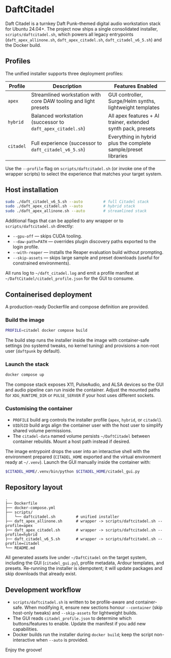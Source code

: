 # DaftCitadel

Daft Citadel is a turnkey Daft Punk–themed digital audio workstation stack for Ubuntu 24.04+. The project now ships a single consolidated installer, `scripts/daftcitadel.sh`, which powers all legacy entrypoints (`daft_apex_allinone.sh`, `daft_apex_citadel.sh`, `daft_citadel_v6_5.sh`) and the Docker build.

## Profiles

The unified installer supports three deployment profiles:

| Profile  | Description                                                                 | Features Enabled                                                |
|----------|-----------------------------------------------------------------------------|-----------------------------------------------------------------|
| `apex`   | Streamlined workstation with core DAW tooling and light presets             | GUI controller, Surge/Helm synths, lightweight templates        |
| `hybrid` | Balanced workstation (successor to `daft_apex_citadel.sh`)                  | All apex features + AI trainer, extended synth pack, presets    |
| `citadel`| Full experience (successor to `daft_citadel_v6_5.sh`)                        | Everything in hybrid plus the complete sample/preset libraries  |

Use the `--profile` flag on `scripts/daftcitadel.sh` (or invoke one of the wrapper scripts) to select the experience that matches your target system.

## Host installation

```bash
sudo ./daft_citadel_v6_5.sh --auto         # full Citadel stack
sudo ./daft_apex_citadel.sh --auto         # hybrid stack
sudo ./daft_apex_allinone.sh --auto        # streamlined stack
```

Additional flags that can be applied to any wrapper or to `scripts/daftcitadel.sh` directly:

- `--gpu-off` &mdash; skips CUDA tooling.
- `--daw-path=PATH` &mdash; overrides plugin discovery paths exported to the login profile.
- `--with-reaper` &mdash; installs the Reaper evaluation build without prompting.
- `--skip-assets` &mdash; skips large sample and preset downloads (useful for constrained environments).

All runs log to `~/daft_citadel.log` and emit a profile manifest at `~/DaftCitadel/citadel_profile.json` for the GUI to consume.

## Containerised deployment

A production-ready Dockerfile and compose definition are provided.

### Build the image

```bash
PROFILE=citadel docker compose build
```

The build step runs the installer inside the image with container-safe settings (no systemd tweaks, no kernel tuning) and provisions a non-root user (`daftpunk` by default).

### Launch the stack

```bash
docker compose up
```

The compose stack exposes X11, PulseAudio, and ALSA devices so the GUI and audio pipeline can run inside the container. Adjust the mounted paths for `XDG_RUNTIME_DIR` or `PULSE_SERVER` if your host uses different sockets.

### Customising the container

- `PROFILE` build arg controls the installer profile (`apex`, `hybrid`, or `citadel`).
- `UID`/`GID` build args align the container user with the host user to simplify shared volume permissions.
- The `citadel-data` named volume persists `~/DaftCitadel` between container rebuilds. Mount a host path instead if desired.

The image entrypoint drops the user into an interactive shell with the environment prepared (`CITADEL_HOME` exported and the virtual environment ready at `~/.venv`). Launch the GUI manually inside the container with:

```bash
$CITADEL_HOME/.venv/bin/python $CITADEL_HOME/citadel_gui.py
```

## Repository layout

```
.
├── Dockerfile
├── docker-compose.yml
├── scripts/
│   └── daftcitadel.sh         # unified installer
├── daft_apex_allinone.sh      # wrapper -> scripts/daftcitadel.sh --profile=apex
├── daft_apex_citadel.sh       # wrapper -> scripts/daftcitadel.sh --profile=hybrid
├── daft_citadel_v6_5.sh       # wrapper -> scripts/daftcitadel.sh --profile=citadel
└── README.md
```

All generated assets live under `~/DaftCitadel` on the target system, including the GUI (`citadel_gui.py`), profile metadata, Ardour templates, and presets. Re-running the installer is idempotent; it will update packages and skip downloads that already exist.

## Development workflow

- `scripts/daftcitadel.sh` is written to be profile-aware and container-safe. When modifying it, ensure new sections honour `--container` (skip host-only tweaks) and `--skip-assets` for lightweight builds.
- The GUI reads `citadel_profile.json` to determine which buttons/features to enable. Update the manifest if you add new capabilities.
- Docker builds run the installer during `docker build`; keep the script non-interactive when `--auto` is provided.

Enjoy the groove!
